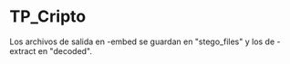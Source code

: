 # TP_Cripto

Los archivos de salida en -embed se guardan en "stego_files" y los de -extract en "decoded". 
